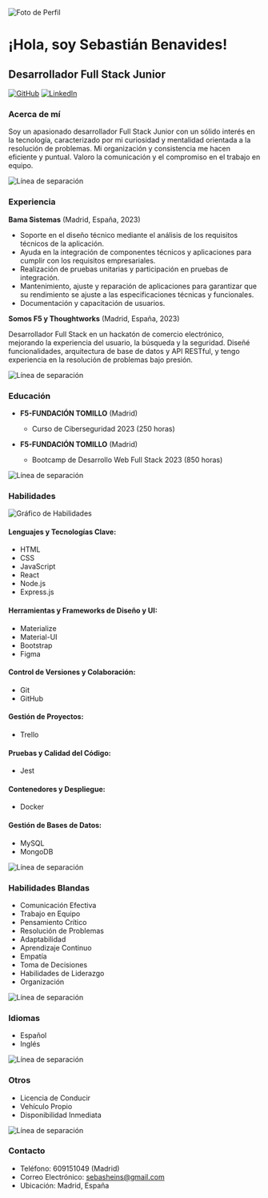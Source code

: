 ![Foto de Perfil](enlace_a_tu_imagen_de_perfil)

# ¡Hola, soy Sebastián Benavides!

## Desarrollador Full Stack Junior

[![GitHub](enlace_a_tu_perfil_de_GitHub)](https://github.com/sebasbh)
[![LinkedIn](enlace_a_tu_perfil_de_LinkedIn)](https://www.linkedin.com/in/sebastian-benavides-heins/)

### Acerca de mí
Soy un apasionado desarrollador Full Stack Junior con un sólido interés en la tecnología, caracterizado por mi curiosidad y mentalidad orientada a la resolución de problemas. Mi organización y consistencia me hacen eficiente y puntual. Valoro la comunicación y el compromiso en el trabajo en equipo.

![Línea de separación](enlace_a_una_imagen_de_línea_de_separación)

### Experiencia

**Bama Sistemas** (Madrid, España, 2023)

- Soporte en el diseño técnico mediante el análisis de los requisitos técnicos de la aplicación.
- Ayuda en la integración de componentes técnicos y aplicaciones para cumplir con los requisitos empresariales.
- Realización de pruebas unitarias y participación en pruebas de integración.
- Mantenimiento, ajuste y reparación de aplicaciones para garantizar que su rendimiento se ajuste a las especificaciones técnicas y funcionales.
- Documentación y capacitación de usuarios.

**Somos F5 y Thoughtworks** (Madrid, España, 2023)

Desarrollador Full Stack en un hackatón de comercio electrónico, mejorando la experiencia del usuario, la búsqueda y la seguridad. Diseñé funcionalidades, arquitectura de base de datos y API RESTful, y tengo experiencia en la resolución de problemas bajo presión.

![Línea de separación](enlace_a_una_imagen_de_línea_de_separación)

### Educación

- **F5-FUNDACIÓN TOMILLO** (Madrid)
  - Curso de Ciberseguridad 2023 (250 horas)

- **F5-FUNDACIÓN TOMILLO** (Madrid)
  - Bootcamp de Desarrollo Web Full Stack 2023 (850 horas)

![Línea de separación](enlace_a_una_imagen_de_línea_de_separación)

### Habilidades

![Gráfico de Habilidades](enlace_a_tu_gráfico_de_habilidades)

#### Lenguajes y Tecnologías Clave:

- HTML
- CSS
- JavaScript
- React
- Node.js
- Express.js

#### Herramientas y Frameworks de Diseño y UI:

- Materialize
- Material-UI
- Bootstrap
- Figma

#### Control de Versiones y Colaboración:

- Git
- GitHub

#### Gestión de Proyectos:

- Trello

#### Pruebas y Calidad del Código:

- Jest

#### Contenedores y Despliegue:

- Docker

#### Gestión de Bases de Datos:

- MySQL
- MongoDB

![Línea de separación](enlace_a_una_imagen_de_línea_de_separación)

### Habilidades Blandas

- Comunicación Efectiva
- Trabajo en Equipo
- Pensamiento Crítico
- Resolución de Problemas
- Adaptabilidad
- Aprendizaje Continuo
- Empatía
- Toma de Decisiones
- Habilidades de Liderazgo
- Organización

![Línea de separación](enlace_a_una_imagen_de_línea_de_separación)

### Idiomas

- Español
- Inglés

![Línea de separación](enlace_a_una_imagen_de_línea_de_separación)

### Otros

- Licencia de Conducir
- Vehículo Propio
- Disponibilidad Inmediata

![Línea de separación](enlace_a_una_imagen_de_línea_de_separación)

### Contacto

- Teléfono: 609151049 (Madrid)
- Correo Electrónico: sebasheins@gmail.com
- Ubicación: Madrid, España

